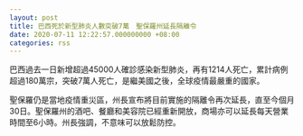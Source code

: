 ```yaml
---
layout: post
title: 巴西死於新型肺炎人數突破7萬　聖保羅州延長隔離令
date: 2020-07-11 12:22:57.000000000 +08:00
categories: rss
---
```


巴西過去一日新增超過45000人確診感染新型肺炎，再有1214人死亡，累計病例超過180萬宗，突破7萬人死亡，是繼美國之後，全球疫情最嚴重的國家。

聖保羅仍是當地疫情重災區，州長宣布將目前實施的隔離令再次延長，直至今個月30日。聖保羅州的酒吧、餐廳和美容院已經重新開放，商場亦可以延長每天營業時間至6小時。州長強調，不意味可以放鬆防控。
